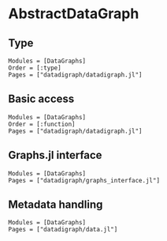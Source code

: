 # AbstractDataGraph

## Type

```@autodocs
Modules = [DataGraphs]
Order = [:type]
Pages = ["datadigraph/datadigraph.jl"]
```

## Basic access

```@autodocs
Modules = [DataGraphs]
Order = [:function]
Pages = ["datadigraph/datadigraph.jl"]
```

## Graphs.jl interface

```@autodocs
Modules = [DataGraphs]
Pages = ["datadigraph/graphs_interface.jl"]
```

## Metadata handling

```@autodocs
Modules = [DataGraphs]
Pages = ["datadigraph/data.jl"]
```
